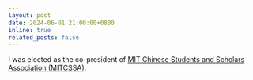 ```yaml
---
layout: post
date: 2024-06-01 21:00:00+0800
inline: true
related_posts: false
---
```


I was elected as the co-president of [MIT Chinese Students and Scholars Association (MITCSSA)](https://www.mit-cssa.org/).

